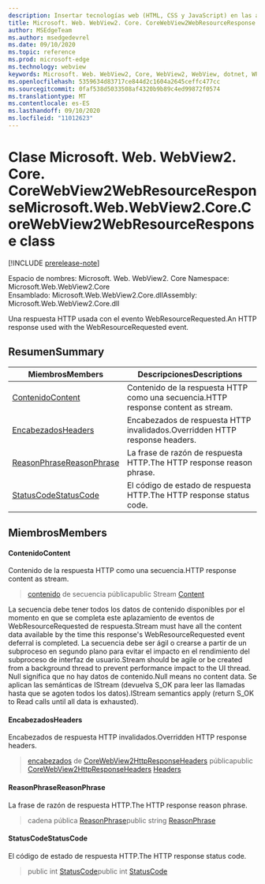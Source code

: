 ```yaml
---
description: Insertar tecnologías web (HTML, CSS y JavaScript) en las aplicaciones nativas con el control Microsoft Edge WebView2
title: Microsoft. Web. WebView2. Core. CoreWebView2WebResourceResponse
author: MSEdgeTeam
ms.author: msedgedevrel
ms.date: 09/10/2020
ms.topic: reference
ms.prod: microsoft-edge
ms.technology: webview
keywords: Microsoft. Web. WebView2, Core, WebView2, WebView, dotnet, WPF, WinForms, App, Edge, CoreWebView2, CoreWebView2Controller, control de explorador, Edge HTML, Microsoft. Web. WebView2. Core. CoreWebView2WebResourceResponse
ms.openlocfilehash: 5359634d83717ce844d2c1604a2645ceffc477cc
ms.sourcegitcommit: 0faf538d5033508af4320b9b89c4ed99872f0574
ms.translationtype: MT
ms.contentlocale: es-ES
ms.lasthandoff: 09/10/2020
ms.locfileid: "11012623"
---
```

# <span data-ttu-id="d0b8e-104">Clase Microsoft. Web. WebView2. Core. CoreWebView2WebResourceResponse</span><span class="sxs-lookup"><span data-stu-id="d0b8e-104">Microsoft.Web.WebView2.Core.CoreWebView2WebResourceResponse class</span></span> 

[!INCLUDE [prerelease-note](../../includes/prerelease-note.md)]

<span data-ttu-id="d0b8e-105">Espacio de nombres: Microsoft. Web. WebView2. Core </span><span class="sxs-lookup"><span data-stu-id="d0b8e-105">Namespace: Microsoft.Web.WebView2.Core</span></span>\
<span data-ttu-id="d0b8e-106">Ensamblado: Microsoft.Web.WebView2.Core.dll</span><span class="sxs-lookup"><span data-stu-id="d0b8e-106">Assembly: Microsoft.Web.WebView2.Core.dll</span></span>

<span data-ttu-id="d0b8e-107">Una respuesta HTTP usada con el evento WebResourceRequested.</span><span class="sxs-lookup"><span data-stu-id="d0b8e-107">An HTTP response used with the WebResourceRequested event.</span></span>

## <span data-ttu-id="d0b8e-108">Resumen</span><span class="sxs-lookup"><span data-stu-id="d0b8e-108">Summary</span></span>

 <span data-ttu-id="d0b8e-109">Miembros</span><span class="sxs-lookup"><span data-stu-id="d0b8e-109">Members</span></span>                        | <span data-ttu-id="d0b8e-110">Descripciones</span><span class="sxs-lookup"><span data-stu-id="d0b8e-110">Descriptions</span></span>
--------------------------------|---------------------------------------------
[<span data-ttu-id="d0b8e-111">Contenido</span><span class="sxs-lookup"><span data-stu-id="d0b8e-111">Content</span></span>](#content) | <span data-ttu-id="d0b8e-112">Contenido de la respuesta HTTP como una secuencia.</span><span class="sxs-lookup"><span data-stu-id="d0b8e-112">HTTP response content as stream.</span></span>
[<span data-ttu-id="d0b8e-113">Encabezados</span><span class="sxs-lookup"><span data-stu-id="d0b8e-113">Headers</span></span>](#headers) | <span data-ttu-id="d0b8e-114">Encabezados de respuesta HTTP invalidados.</span><span class="sxs-lookup"><span data-stu-id="d0b8e-114">Overridden HTTP response headers.</span></span>
[<span data-ttu-id="d0b8e-115">ReasonPhrase</span><span class="sxs-lookup"><span data-stu-id="d0b8e-115">ReasonPhrase</span></span>](#reasonphrase) | <span data-ttu-id="d0b8e-116">La frase de razón de respuesta HTTP.</span><span class="sxs-lookup"><span data-stu-id="d0b8e-116">The HTTP response reason phrase.</span></span>
[<span data-ttu-id="d0b8e-117">StatusCode</span><span class="sxs-lookup"><span data-stu-id="d0b8e-117">StatusCode</span></span>](#statuscode) | <span data-ttu-id="d0b8e-118">El código de estado de respuesta HTTP.</span><span class="sxs-lookup"><span data-stu-id="d0b8e-118">The HTTP response status code.</span></span>

## <span data-ttu-id="d0b8e-119">Miembros</span><span class="sxs-lookup"><span data-stu-id="d0b8e-119">Members</span></span>

#### <span data-ttu-id="d0b8e-120">Contenido</span><span class="sxs-lookup"><span data-stu-id="d0b8e-120">Content</span></span> 

<span data-ttu-id="d0b8e-121">Contenido de la respuesta HTTP como una secuencia.</span><span class="sxs-lookup"><span data-stu-id="d0b8e-121">HTTP response content as stream.</span></span>

> <span data-ttu-id="d0b8e-122">[contenido](#content) de secuencia pública</span><span class="sxs-lookup"><span data-stu-id="d0b8e-122">public Stream [Content](#content)</span></span>

<span data-ttu-id="d0b8e-123">La secuencia debe tener todos los datos de contenido disponibles por el momento en que se completa este aplazamiento de eventos de WebResourceRequested de respuesta.</span><span class="sxs-lookup"><span data-stu-id="d0b8e-123">Stream must have all the content data available by the time this response's WebResourceRequested event deferral is completed.</span></span> <span data-ttu-id="d0b8e-124">La secuencia debe ser ágil o crearse a partir de un subproceso en segundo plano para evitar el impacto en el rendimiento del subproceso de interfaz de usuario.</span><span class="sxs-lookup"><span data-stu-id="d0b8e-124">Stream should be agile or be created from a background thread to prevent performance impact to the UI thread.</span></span> <span data-ttu-id="d0b8e-125">Null significa que no hay datos de contenido.</span><span class="sxs-lookup"><span data-stu-id="d0b8e-125">Null means no content data.</span></span> <span data-ttu-id="d0b8e-126">Se aplican las semánticas de IStream (devuelva S_OK para leer las llamadas hasta que se agoten todos los datos).</span><span class="sxs-lookup"><span data-stu-id="d0b8e-126">IStream semantics apply (return S_OK to Read calls until all data is exhausted).</span></span>

#### <span data-ttu-id="d0b8e-127">Encabezados</span><span class="sxs-lookup"><span data-stu-id="d0b8e-127">Headers</span></span> 

<span data-ttu-id="d0b8e-128">Encabezados de respuesta HTTP invalidados.</span><span class="sxs-lookup"><span data-stu-id="d0b8e-128">Overridden HTTP response headers.</span></span>

> <span data-ttu-id="d0b8e-129">[encabezados](#headers) de [CoreWebView2HttpResponseHeaders](microsoft-web-webview2-core-corewebview2httpresponseheaders.md) pública</span><span class="sxs-lookup"><span data-stu-id="d0b8e-129">public [CoreWebView2HttpResponseHeaders](microsoft-web-webview2-core-corewebview2httpresponseheaders.md) [Headers](#headers)</span></span>

#### <span data-ttu-id="d0b8e-130">ReasonPhrase</span><span class="sxs-lookup"><span data-stu-id="d0b8e-130">ReasonPhrase</span></span> 

<span data-ttu-id="d0b8e-131">La frase de razón de respuesta HTTP.</span><span class="sxs-lookup"><span data-stu-id="d0b8e-131">The HTTP response reason phrase.</span></span>

> <span data-ttu-id="d0b8e-132">cadena pública [ReasonPhrase](#reasonphrase)</span><span class="sxs-lookup"><span data-stu-id="d0b8e-132">public string [ReasonPhrase](#reasonphrase)</span></span>

#### <span data-ttu-id="d0b8e-133">StatusCode</span><span class="sxs-lookup"><span data-stu-id="d0b8e-133">StatusCode</span></span> 

<span data-ttu-id="d0b8e-134">El código de estado de respuesta HTTP.</span><span class="sxs-lookup"><span data-stu-id="d0b8e-134">The HTTP response status code.</span></span>

> <span data-ttu-id="d0b8e-135">public int [StatusCode](#statuscode)</span><span class="sxs-lookup"><span data-stu-id="d0b8e-135">public int [StatusCode](#statuscode)</span></span>

